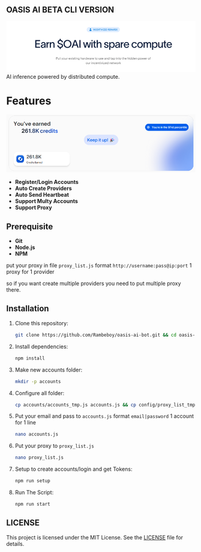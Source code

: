 ## OASIS AI BETA CLI VERSION

![banner](assets/image-1.png)
AI inference powered by distributed compute.

# Features

![Banner](assets/image.png)

- **Register/Login Accounts**
- **Auto Create Providers**
- **Auto Send Heartbeat**
- **Support Multy Accounts**
- **Support Proxy**

## Prerequisite

- **Git**
- **Node.js**
- **NPM**

put your proxy in file `proxy_list.js` format `http://username:pass@ip:port` 1 proxy for 1 provider

so if you want create multiple providers you need to put multiple proxy there.

## Installation

1. Clone this repository:

   ```bash
   git clone https://github.com/Rambeboy/oasis-ai-bot.git && cd oasis-ai-bot
   ```

2. Install dependencies:

   ```bash
   npm install
   ```

3. Make new accounts folder:
   ```bash
   mkdir -p accounts
   ```

4. Configure all folder:
   ```bash
   cp accounts/accounts_tmp.js accounts.js && cp config/proxy_list_tmp.js proxy_list.js
   ```

5. Put your email and pass to `accounts.js` format `email|password` 1 account for 1 line

   ```bash
   nano accounts.js
   ```

6. Put your proxy to `proxy_list.js`

   ```bash
   nano proxy_list.js
   ```

7. Setup to create accounts/login and get Tokens:

   ```bash
   npm run setup
   ```

8. Run The Script:

   ```bash
   npm run start
   ```

## LICENSE

This project is licensed under the MIT License. See the [LICENSE](LICENSE) file for details.
